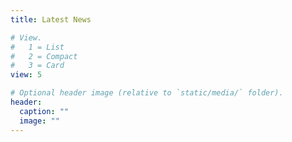 ```yaml
---
title: Latest News

# View.
#   1 = List
#   2 = Compact
#   3 = Card
view: 5

# Optional header image (relative to `static/media/` folder).
header:
  caption: ""
  image: ""
---
```


